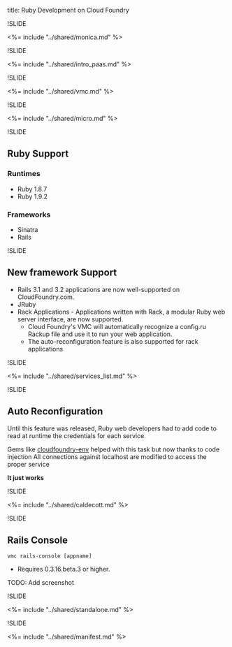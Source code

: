 title: Ruby Development on Cloud Foundry

!SLIDE

<%= include "../shared/monica.md" %>

!SLIDE

<%= include "../shared/intro_paas.md" %>

!SLIDE

<%= include "../shared/vmc.md" %>

!SLIDE

<%= include "../shared/micro.md" %>

!SLIDE

## Ruby Support

### Runtimes
- Ruby 1.8.7
- Ruby 1.9.2

### Frameworks
- Sinatra
- Rails

!SLIDE

## New framework Support
- Rails 3.1 and 3.2 applications are now well-supported on CloudFoundry.com. 
- JRuby
- Rack Applications - Applications written with Rack, a modular Ruby web server interface, are now supported. 
  - Cloud Foundry's VMC will automatically recognize a config.ru Rackup file and use it to run your web application. 
  - The auto-reconfiguration feature is also supported for rack applications

!SLIDE

<%= include "../shared/services_list.md" %>

!SLIDE

## Auto Reconfiguration

Until this feature was released, Ruby web developers had to add code to read at runtime the credentials for each service.

Gems like [cloudfoundry-env](https://github.com/cloudfoundry-samples/cloudfoundry-env) helped with this task but now thanks to code injection
All connections against localhost are modified to access the proper service

**It just works**

!SLIDE


<%= include "../shared/caldecott.md" %>

!SLIDE

## Rails Console


    vmc rails-console [appname]

- Requires 0.3.16.beta.3 or higher.

TODO: Add screenshot

!SLIDE

<%= include "../shared/standalone.md" %>

!SLIDE

<%= include "../shared/manifest.md" %>






